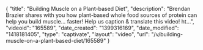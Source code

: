 {
    "title": "Building Muscle on a Plant-based Diet",
    "description": "Brendan Brazier shares with you how plant-based whole food sources of protein can help you build muscle... faster! Help us caption & translate this video! ht...",
    "videoid": "165589",
    "date_created": "1399316169",
    "date_modified": "1418181405",
    "type": "captivate",
    "layout": "video",
    "url": "\/v\/building-muscle-on-a-plant-based-diet\/165589"
}